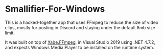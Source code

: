 # Smallifier-For-Windows

This is a hacked-together app that uses FFmpeg to reduce the size of video clips, mostly for posting in Discord and staying under the default 8mb size limit.

It was built on top of [Xabe.FFmpeg](https://github.com/tomaszzmuda/Xabe.FFmpeg), in Visual Studio 2019 using .NET 4.7.2, and expects Windows Media Player to be installed on the runtime system.

